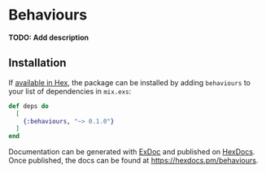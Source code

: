 # Behaviours

**TODO: Add description**

## Installation

If [available in Hex](https://hex.pm/docs/publish), the package can be installed
by adding `behaviours` to your list of dependencies in `mix.exs`:

```elixir
def deps do
  [
    {:behaviours, "~> 0.1.0"}
  ]
end
```

Documentation can be generated with [ExDoc](https://github.com/elixir-lang/ex_doc)
and published on [HexDocs](https://hexdocs.pm). Once published, the docs can
be found at <https://hexdocs.pm/behaviours>.

